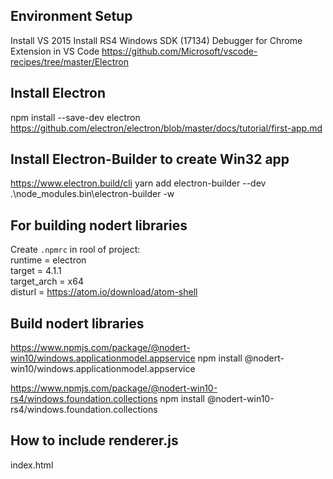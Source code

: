 ## Environment Setup
Install VS 2015
Install RS4 Windows SDK (17134)
Debugger for Chrome Extension in VS Code
https://github.com/Microsoft/vscode-recipes/tree/master/Electron


## Install Electron
npm install --save-dev electron
https://github.com/electron/electron/blob/master/docs/tutorial/first-app.md

## Install Electron-Builder to create Win32 app
https://www.electron.build/cli
yarn add electron-builder --dev
.\node_modules\.bin\electron-builder -w

## For building nodert libraries
Create ```.npmrc``` in rool of project:  
runtime = electron  
target = 4.1.1  
target_arch = x64  
disturl = https://atom.io/download/atom-shell  

## Build nodert libraries
https://www.npmjs.com/package/@nodert-win10/windows.applicationmodel.appservice
npm install @nodert-win10/windows.applicationmodel.appservice

https://www.npmjs.com/package/@nodert-win10-rs4/windows.foundation.collections
npm install @nodert-win10-rs4/windows.foundation.collections

## How to include renderer.js
index.html
 <script>
      require('./renderer.js');
    </script>





